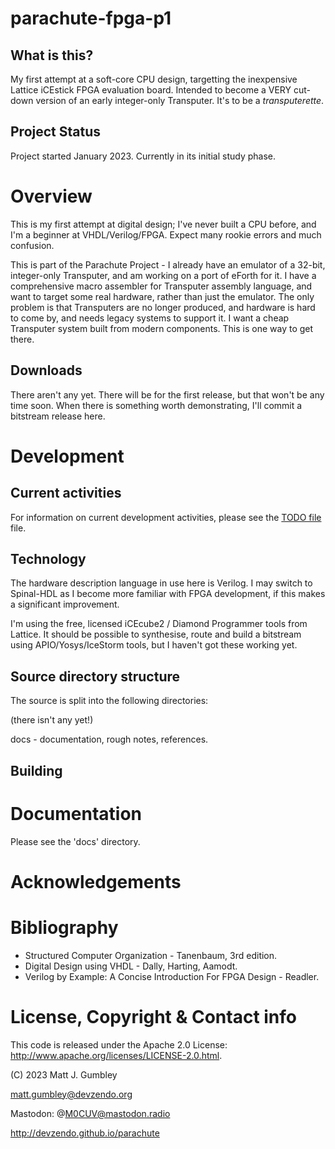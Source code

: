 # parachute-fpga-p1

## What is this?
My first attempt at a soft-core CPU design, targetting the inexpensive Lattice iCEstick FPGA
evaluation board. Intended to become a VERY cut-down version of an early integer-only Transputer.
It's to be a _transputerette_.

## Project Status
Project started January 2023. Currently in its initial study phase. 

# Overview
This is my first attempt at digital design; I've never built a CPU before, and I'm a beginner at VHDL/Verilog/FPGA.
Expect many rookie errors and much confusion.

This is part of the Parachute Project - I already have an emulator of a 32-bit, integer-only Transputer, and am working
on a port of eForth for it. I have a comprehensive macro assembler for Transputer assembly language, and want to target
some real hardware, rather than just the emulator. The only problem is that Transputers are no longer produced, and 
hardware is hard to come by, and needs legacy systems to support it. I want a cheap Transputer system built from modern
components. This is one way to get there.


## Downloads
There aren't any yet. There will be for the first release, but that won't be any
time soon. When there is something worth demonstrating, I'll commit a bitstream release here.

# Development

## Current activities
For information on current development activities, please see the [TODO file](TODO.md) file.

## Technology
The hardware description language in use here is Verilog. I may switch to Spinal-HDL as I become more familiar with
FPGA development, if this makes a significant improvement.

I'm using the free, licensed iCEcube2 / Diamond Programmer tools from Lattice. It should be possible to synthesise,
route and build a bitstream using APIO/Yosys/IceStorm tools, but I haven't got these working yet.

## Source directory structure
The source is split into the following directories:

(there isn't any yet!)

docs - documentation, rough notes, references.

## Building

# Documentation
Please see the 'docs' directory. 

# Acknowledgements

# Bibliography
* Structured Computer Organization - Tanenbaum, 3rd edition.
* Digital Design using VHDL - Dally, Harting, Aamodt.
* Verilog by Example: A Concise Introduction For FPGA Design - Readler.



# License, Copyright & Contact info
This code is released under the Apache 2.0 License: http://www.apache.org/licenses/LICENSE-2.0.html.

(C) 2023 Matt J. Gumbley

matt.gumbley@devzendo.org

Mastodon: @M0CUV@mastodon.radio

http://devzendo.github.io/parachute
